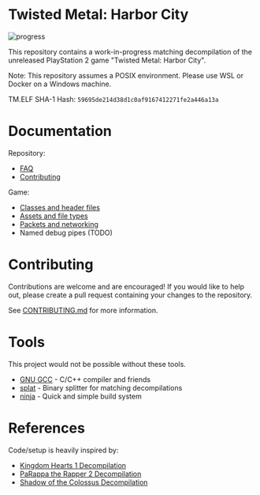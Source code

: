 # Twisted Metal: Harbor City
![progress](https://img.shields.io/endpoint?url=https://raw.githubusercontent.com/jacobleeharris/tmhc/main/progress/total_progress.json)

This repository contains a work-in-progress matching decompilation of the unreleased PlayStation 2 game "Twisted Metal: Harbor City".

Note: This repository assumes a POSIX environment. Please use WSL or Docker on a Windows machine.

TM.ELF SHA-1 Hash: `59695de214d38d1c0af9167412271fe2a446a13a`

# Documentation
Repository:
- [FAQ](docs/FAQ.md)
- [Contributing](docs/CONTRIBUTING.md)

Game:
- [Classes and header files](docs/CLASSES.md)
- [Assets and file types](docs/ASSETS.md)
- [Packets and networking](docs/PACKETS.md)
- Named debug pipes (TODO)

# Contributing
Contributions are welcome and are encouraged! If you would like to help out, please create a pull request containing your changes to the repository.

See [CONTRIBUTING.md](docs/CONTRIBUTING.md) for more information.

# Tools
This project would not be possible without these tools.
- [GNU GCC](https://github.com/gcc-mirror/gcc) - C/C++ compiler and friends
- [splat](https://github.com/ethteck/splat) - Binary splitter for matching decompilations
- [ninja](https://ninja-build.org) - Quick and simple build system

# References
Code/setup is heavily inspired by:
- [Kingdom Hearts 1 Decompilation](https://github.com/ethteck/kh1)
- [PaRappa the Rapper 2 Decompilation](https://github.com/parappadev/parappa2)
- [Shadow of the Colossus Decompilation](https://github.com/Fantaskink/SOTC)

